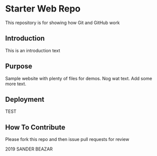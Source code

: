 # Starter Web Repo

This repository is for showing how Git and GitHub work

## Introduction
This is an introduction text

## Purpose

Sample website with plenty of files for demos.
Nog wat text. 
Add some more text.

## Deployment

TEST
## How To Contribute
Please fork this repo and then issue pull requests for review

2019 SANDER BEAZAR